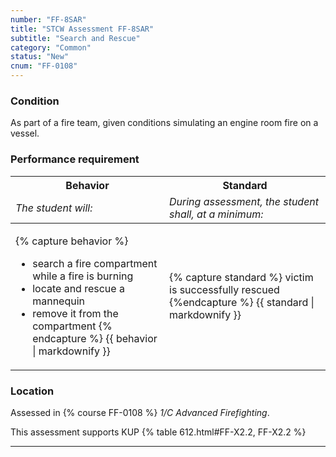 ```yaml
---
number: "FF-8SAR"
title: "STCW Assessment FF-8SAR"
subtitle: "Search and Rescue"
category: "Common"
status: "New"
cnum: "FF-0108"
---
```

### Condition

As part of a fire team, given conditions simulating an engine room fire on a vessel.

### Performance requirement 

<table width='100%' class='Guidelines'>
 <thead>
 <tr>
     <th class='thirty'>Behavior</th>
     <th class='seventy'>Standard</th>
 </tr>
 <tr>
     <td><em>The student will:</em></td>
     <td><em>During assessment, the student shall, at a minimum:</em></td>
 </tr>
 </thead>
 <tbody>
 

<tr><td>

{% capture behavior %}
* search a fire compartment while a fire is burning
* locate and rescue a mannequin
* remove it from the compartment
{% endcapture %}
{{ behavior | markdownify }}

</td><td>

{% capture standard %}
victim is successfully rescued
{%endcapture %}
{{ standard | markdownify }}

</td></tr>



 </tbody>
 </table>

### Location

Assessed in  {% course  FF-0108 %}  *1/C Advanced Firefighting*.

This assessment supports KUP {% table 612.html#FF-X2.2, FF-X2.2 %}

***

